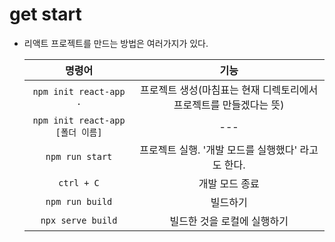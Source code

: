# get start

- 리액트 프로젝트를 만드는 방법은 여러가지가 있다.

  |              명령어              |                                기능                                |
  | :------------------------------: | :----------------------------------------------------------------: |
  |      `npm init react-app .`      | 프로젝트 생성(마침표는 현재 디렉토리에서 프로젝트를 만들겠다는 뜻) |
  | `npm init react-app [폴더 이름]` |                                ---                                 |
  |         `npm run start`          |         프로젝트 실행. '개발 모드를 실행했다' 라고도 한다.         |
  |            `ctrl + C`            |                           개발 모드 종료                           |
  |         `npm run build`          |                              빌드하기                              |
  |        `npx serve build`         |                    빌드한 것을 로컬에 실행하기                     |
